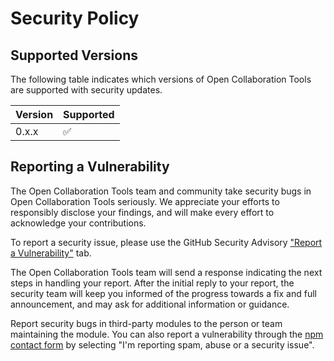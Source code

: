 # Security Policy

## Supported Versions

The following table indicates which versions of Open Collaboration Tools are supported with security updates.

| Version | Supported |
| ------- | --------- |
| 0.x.x   | ✅         |

## Reporting a Vulnerability

The Open Collaboration Tools team and community take security bugs in Open Collaboration Tools seriously. We appreciate your efforts to responsibly disclose your findings, and will make every effort to acknowledge your contributions.

To report a security issue, please use the GitHub Security Advisory ["Report a Vulnerability"](https://github.com/TypeFox/open-collaboration-tools/security/advisories/new) tab.

The Open Collaboration Tools team will send a response indicating the next steps in handling your report. After the initial reply to your report, the security team will keep you informed of the progress towards a fix and full announcement, and may ask for additional information or guidance.

Report security bugs in third-party modules to the person or team maintaining the module. You can also report a vulnerability through the [npm contact form](https://www.npmjs.com/support) by selecting "I'm reporting spam, abuse or a security issue".
